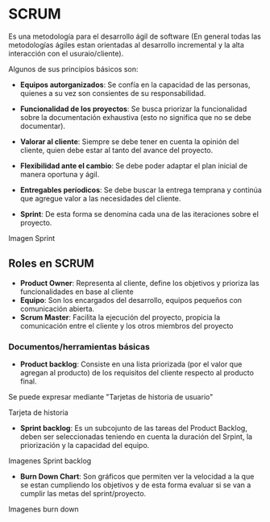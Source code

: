 # SCRUM

Es una metodología para el desarrollo ágil de software (En general todas las metodologías ágiles estan orientadas al desarrollo incremental y la alta interacción con el usuraio/cliente).

Algunos de sus principios básicos son:
* **Equipos autorganizados**: Se confía en la capacidad de las personas, quienes a su vez son consientes de su responsabilidad.
* **Funcionalidad de los proyectos**: Se busca priorizar la funcionalidad sobre la documentación exhaustiva (esto no significa que no se debe documentar).
* **Valorar al cliente**: Siempre se debe tener en cuenta la opinión del cliente, quien debe estar al tanto del avance del proyecto.
* **Flexibilidad ante el cambio**: Se debe poder adaptar el plan inicial de manera oportuna y ágil.
* **Entregables períodicos**: Se debe buscar la entrega temprana y continúa que agregue valor a las necesidades del cliente.

* **Sprint**: De esta forma se denomina cada una de las iteraciones sobre el proyecto.

Imagen Sprint

## Roles en SCRUM

* **Product Owner**: Representa al cliente, define los objetivos y prioriza las funcionalidades en base al cliente
* **Equipo**: Son los encargados del desarrollo, equipos pequeños con comunicación abierta.
* **Scrum Master**: Facilita la ejecución del proyecto, propicia la comunicación entre el cliente y los otros miembros del proyecto

### Documentos/herramientas básicas

* **Product backlog**: Consiste en una lista priorizada (por el valor que agregan al producto) de los requisitos del cliente respecto al producto final.

Se puede expresar mediante "Tarjetas de historia de usuario"

Tarjeta de historia

* **Sprint backlog**: Es un subcojunto de las tareas del Product Backlog, deben ser seleccionadas teniendo en cuenta la duración del Srpint, la priorización y la capacidad del equipo.

Imagenes Sprint backlog

* **Burn Down Chart**: Son gráficos que permiten ver la velocidad a la que se estan cumpliendo los objetivos y de esta forma evaluar si se van a cumplir las metas del sprint/proyecto.

Imagenes burn down




